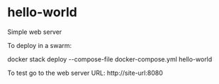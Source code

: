 # hello-world

Simple web server

To deploy in a swarm:

docker stack deploy --compose-file docker-compose.yml hello-world

To test go to the web server URL: http://site-url:8080
